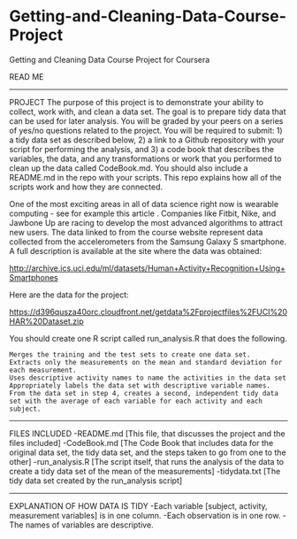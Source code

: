 # Getting-and-Cleaning-Data-Course-Project
Getting and Cleaning Data Course Project for Coursera

READ ME


------


PROJECT
The purpose of this project is to demonstrate your ability to collect, work with, and clean a data set. The goal is to prepare tidy data that can be used for later analysis. You will be graded by your peers on a series of yes/no questions related to the project. You will be required to submit: 1) a tidy data set as described below, 2) a link to a Github repository with your script for performing the analysis, and 3) a code book that describes the variables, the data, and any transformations or work that you performed to clean up the data called CodeBook.md. You should also include a README.md in the repo with your scripts. This repo explains how all of the scripts work and how they are connected.

One of the most exciting areas in all of data science right now is wearable computing - see for example this article . Companies like Fitbit, Nike, and Jawbone Up are racing to develop the most advanced algorithms to attract new users. The data linked to from the course website represent data collected from the accelerometers from the Samsung Galaxy S smartphone. A full description is available at the site where the data was obtained:

http://archive.ics.uci.edu/ml/datasets/Human+Activity+Recognition+Using+Smartphones 

Here are the data for the project:

 https://d396qusza40orc.cloudfront.net/getdata%2Fprojectfiles%2FUCI%20HAR%20Dataset.zip  

You should create one R script called run_analysis.R that does the following. 

    Merges the training and the test sets to create one data set.
    Extracts only the measurements on the mean and standard deviation for each measurement. 
    Uses descriptive activity names to name the activities in the data set
    Appropriately labels the data set with descriptive variable names. 
    From the data set in step 4, creates a second, independent tidy data set with the average of each variable for each activity and each subject.
    

-----
    

FILES INCLUDED
-README.md [This file, that discusses the project and the files included]
-CodeBook.md [The Code Book that includes data for the original data set, 
  the tidy data set, and the steps taken to go from one to the other]
-run_analysis.R [The script itself, that runs the analysis of the data to 
  create a tidy data set of the mean of the measurements]
-tidydata.txt [The tidy data set created by the run_analysis script]


-----


EXPLANATION OF HOW DATA IS TIDY
-Each variable [subject, activity, measurement variables] is in one column.
-Each observation is in one row.
-The names of variables are descriptive.

